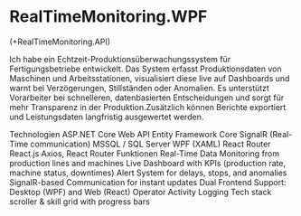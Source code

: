 # RealTimeMonitoring.WPF 
(+RealTimeMonitoring.API)

Ich habe ein Echtzeit-Produktionsüberwachungssystem für Fertigungsbetriebe entwickelt. Das System erfasst Produktionsdaten von Maschinen und Arbeitsstationen, visualisiert diese live auf Dashboards und warnt bei Verzögerungen, Stillständen oder Anomalien. Es unterstützt Vorarbeiter bei schnelleren, datenbasierten Entscheidungen und sorgt für mehr Transparenz in der Produktion.Zusätzlich können Berichte exportiert und Leistungsdaten langfristig ausgewertet werden.

Technologien
ASP.NET Core Web API
Entity Framework Core
SignalR (Real-Time communication)
MSSQL / SQL Server
WPF (XAML)
React Router
React.js
Axios, React Router
Funktionen
Real-Time Data Monitoring from production lines and machines
Live Dashboard with KPIs (production rate, machine status, downtimes)
Alert System for delays, stops, and anomalies
SignalR-based Communication for instant updates
Dual Frontend Support: Desktop (WPF) and Web (React)
Operator Activity Logging
Tech stack scroller & skill grid with progress bars

